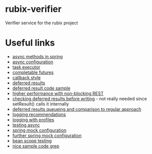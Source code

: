 # rubix-verifier
Verifier service for the rubix project

# Useful links
* [async methods in spring](http://www.leveluplunch.com/java/tutorials/026-asynchronous-native-java-method-calls-spring/)
* [async configuration](http://www.baeldung.com/spring-async)
* [task executor](http://stackoverflow.com/questions/2269126/using-spring-threading-and-taskexecutor-how-do-i-know-when-a-thread-is-finished?rq=1) 
* [completable futures](http://www.infoq.com/articles/Functional-Style-Callbacks-Using-CompletableFuture)
* [callback style](http://stackoverflow.com/questions/826212/java-executors-how-to-be-notified-without-blocking-when-a-task-completes#answer-22363245)
* [deferred results](http://xpadro.blogspot.de/2015/07/understanding-callable-and-spring.html)
* [deferred result code sample](https://github.com/spring-projects/spring-mvc-showcase/blob/master/src/main/java/org/springframework/samples/mvc/async/DeferredResultController.java)
* [higher performance with non-blocking REST](http://callistaenterprise.se/blogg/teknik/2014/04/22/c10k-developing-non-blocking-rest-services-with-spring-mvc/)
* [checking deferred results before writing](http://stackoverflow.com/questions/32130249/spring-deferredresult-causes-ioexception-an-established-connection-was-aborted/32231627#32231627) - not really needed since setResult() calls it internally
* [deferred results queueing and comparison to regular approach](http://notpurelytechnical.com/spring-3-2-rundown-async-support/)
* [logging recommendations](http://kielczewski.eu/2014/12/few-recommendations-on-logging/)
* [logging with profiles](http://stackoverflow.com/a/25093568/5173530)
* [testing async](http://callistaenterprise.se/blogg/teknik/2014/06/23/testing-non-blocking-rest-services-with-spring-mvc-and-spring-boot/)
* [spring mock configuration](https://lkrnac.net/blog/2014/12/mock-spring-bean/)
* [further spring mock configuration](http://stackoverflow.com/questions/2457239/injecting-mockito-mocks-into-a-spring-bean#answer-33017609)
* [bean scope testing](http://stackoverflow.com/questions/2411343/request-scoped-beans-in-spring-testing#answer-4661996)
* [nice sample code grep](http://www.programcreek.com/java-api-examples/index.php?api=java.util.concurrent.CompletableFuture)